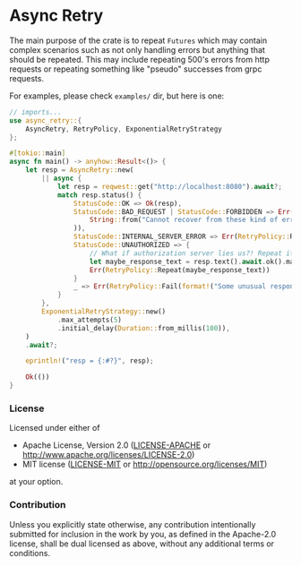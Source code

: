 # Async Retry

The main purpose of the crate is to repeat `Futures` which may contain complex scenarios such as
not only handling errors but anything that should be repeated. This may include 
repeating 500's errors from http requests or repeating something like "pseudo" successes from
grpc requests.

For examples, please check `examples/` dir, but here is one:
```rust
// imports...
use async_retry::{
    AsyncRetry, RetryPolicy, ExponentialRetryStrategy
};

#[tokio::main]
async fn main() -> anyhow::Result<()> {
    let resp = AsyncRetry::new(
        || async {
            let resp = reqwest::get("http://localhost:8080").await?;
            match resp.status() {
                StatusCode::OK => Ok(resp),
                StatusCode::BAD_REQUEST | StatusCode::FORBIDDEN => Err(RetryPolicy::Fail(
                    String::from("Cannot recover from these kind of errors ._."),
                )),
                StatusCode::INTERNAL_SERVER_ERROR => Err(RetryPolicy::Repeat(None)),
                StatusCode::UNAUTHORIZED => {
                    // What if authorization server lies us?! Repeat it to be convinced
                    let maybe_response_text = resp.text().await.ok().map(anyhow::Error::msg);  // debug info
                    Err(RetryPolicy::Repeat(maybe_response_text))
                }
                _ => Err(RetryPolicy::Fail(format!("Some unusual response here: {resp:?}"))),
            }
        },
        ExponentialRetryStrategy::new()
            .max_attempts(5)
            .initial_delay(Duration::from_millis(100)),
    )
    .await?;

    eprintln!("resp = {:#?}", resp);

    Ok(())
}

```



### License

Licensed under either of

 * Apache License, Version 2.0
   ([LICENSE-APACHE](LICENSE-APACHE) or http://www.apache.org/licenses/LICENSE-2.0)
 * MIT license
   ([LICENSE-MIT](LICENSE-MIT) or http://opensource.org/licenses/MIT)

at your option.

### Contribution

Unless you explicitly state otherwise, any contribution intentionally submitted
for inclusion in the work by you, as defined in the Apache-2.0 license, shall be
dual licensed as above, without any additional terms or conditions.